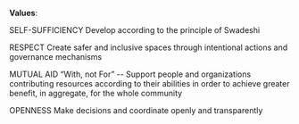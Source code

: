 **Values**: 

SELF-SUFFICIENCY Develop according to the principle of Swadeshi 

RESPECT Create safer and inclusive spaces through intentional actions and governance mechanisms  

MUTUAL AID “With, not For” -- Support people and organizations contributing resources according to their abilities in order to achieve greater benefit, in aggregate, for the whole community  

OPENNESS Make decisions and coordinate openly and transparently  
